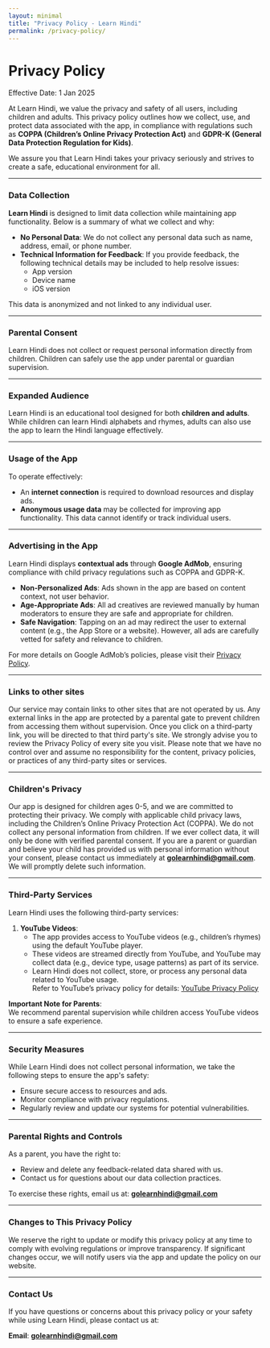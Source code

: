 ```yaml
---
layout: minimal
title: "Privacy Policy - Learn Hindi"
permalink: /privacy-policy/
---
```


<style>
  /* Hide default Jekyll page title and header */
  h1.page-title {
    display: none;
  }
  header {
    display: none;
  }
</style>

# Privacy Policy

Effective Date: 1 Jan 2025

At Learn Hindi, we value the privacy and safety of all users, including children and adults. This privacy policy outlines how we collect, use, and protect data associated with the app, in compliance with regulations such as **COPPA (Children’s Online Privacy Protection Act)** and **GDPR-K (General Data Protection Regulation for Kids)**. 

We assure you that Learn Hindi takes your privacy seriously and strives to create a safe, educational environment for all.

---

### Data Collection

**Learn Hindi** is designed to limit data collection while maintaining app functionality. Below is a summary of what we collect and why:

- **No Personal Data**: We do not collect any personal data such as name, address, email, or phone number.
- **Technical Information for Feedback**: If you provide feedback, the following technical details may be included to help resolve issues:
  - App version
  - Device name
  - iOS version

This data is anonymized and not linked to any individual user.

---

### Parental Consent

Learn Hindi does not collect or request personal information directly from children. Children can safely use the app under parental or guardian supervision.

---

### Expanded Audience

Learn Hindi is an educational tool designed for both **children and adults**. While children can learn Hindi alphabets and rhymes, adults can also use the app to learn the Hindi language effectively.

---

### Usage of the App

To operate effectively:
- An **internet connection** is required to download resources and display ads.
- **Anonymous usage data** may be collected for improving app functionality. This data cannot identify or track individual users.

---

### Advertising in the App

Learn Hindi displays **contextual ads** through **Google AdMob**, ensuring compliance with child privacy regulations such as COPPA and GDPR-K. 

- **Non-Personalized Ads**: Ads shown in the app are based on content context, not user behavior.
- **Age-Appropriate Ads**: All ad creatives are reviewed manually by human moderators to ensure they are safe and appropriate for children.
- **Safe Navigation**: Tapping on an ad may redirect the user to external content (e.g., the App Store or a website). However, all ads are carefully vetted for safety and relevance to children.

For more details on Google AdMob’s policies, please visit their [Privacy Policy](https://policies.google.com/privacy).

---

### Links to other sites

Our service may contain links to other sites that are not operated by us. Any external links in the app are protected by a parental gate to prevent children from accessing them without supervision.
Once you click on a third-party link, you will be directed to that third party's site. We strongly advise you to review the Privacy Policy of every site you visit.
Please note that we have no control over and assume no responsibility for the content, privacy policies, or practices of any third-party sites or services.

---

### Children's Privacy

Our app is designed for children ages 0-5, and we are committed to protecting their privacy. We comply with applicable child privacy laws, including the Children’s Online Privacy Protection Act (COPPA).
We do not collect any personal information from children. If we ever collect data, it will only be done with verified parental consent.
If you are a parent or guardian and believe your child has provided us with personal information without your consent, please contact us immediately at **golearnhindi@gmail.com**. We will promptly delete such information.

---

### Third-Party Services

Learn Hindi uses the following third-party services:  

1. **YouTube Videos**:  
   - The app provides access to YouTube videos (e.g., children’s rhymes) using the default YouTube player.
   - These videos are streamed directly from YouTube, and YouTube may collect data (e.g., device type, usage patterns) as part of its service.  
   - Learn Hindi does not collect, store, or process any personal data related to YouTube usage.  
   Refer to YouTube’s privacy policy for details: [YouTube Privacy Policy](https://policies.google.com/privacy)

**Important Note for Parents**:  
We recommend parental supervision while children access YouTube videos to ensure a safe experience.

---

### Security Measures

While Learn Hindi does not collect personal information, we take the following steps to ensure the app's safety:
- Ensure secure access to resources and ads.
- Monitor compliance with privacy regulations.
- Regularly review and update our systems for potential vulnerabilities.

---

### Parental Rights and Controls

As a parent, you have the right to:
- Review and delete any feedback-related data shared with us.
- Contact us for questions about our data collection practices.

To exercise these rights, email us at: **golearnhindi@gmail.com**

---

### Changes to This Privacy Policy

We reserve the right to update or modify this privacy policy at any time to comply with evolving regulations or improve transparency. If significant changes occur, we will notify users via the app and update the policy on our website.

---

### Contact Us

If you have questions or concerns about this privacy policy or your safety while using Learn Hindi, please contact us at:

**Email**: **golearnhindi@gmail.com**
